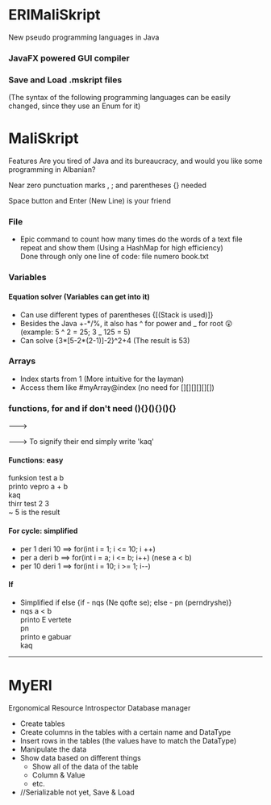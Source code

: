 # ERIMaliSkript
New pseudo programming languages in Java

### JavaFX powered GUI compiler
### Save and Load .mskript files
(The syntax of the following programming languages can be easily changed, since they use an Enum for it)
# MaliSkript
Features
Are you tired of Java and its bureaucracy, and would you like some programming in Albanian?

Near zero punctuation marks , ; and parentheses {}[]() needed

Space button and Enter (New Line) is your friend


### File
- Epic command to count how many times do the words of a text file repeat and show them (Using a HashMap for high efficiency)  
  Done through only one line of code: file numero book.txt

### Variables
#### Equation solver (Variables can get into it)
- Can use different types of parentheses {[(Stack is used)]}
- Besides the Java +-*/%, it also has ^ for power and _ for root 😲 (example: 5 ^ 2 = 25; 3 _ 125 = 5)
- Can solve {3*[5-2*(2-1)]-2}^2+4 (The result is 53)



### Arrays
- Index starts from 1 (More intuitive for the layman)
- Access them like #myArray@index (no need for [][][][][][])

### functions, for and if don't need (){}(){}(){}

---> 

---> To signify their end simply write 'kaq'
#### Functions: easy
funksion test a b  
printo vepro a + b  
kaq  
thirr test 2 3  
~ 5 is the result  
#### For cycle: simplified
- per 1 deri 10 ==> for(int i = 1; i <= 10; i ++)
- per a deri b ==> for(int i = a; i <= b; i++) (nese a < b)
- per 10 deri 1 ==> for(int i = 10; i >= 1; i--)
#### If
- Simplified if else {if - nqs (Ne qofte se); else - pn (perndryshe)}
- nqs a < b    
  printo E vertete    
  pn    
  printo e gabuar    
  kaq
---------------------------------------------------
# MyERI
Ergonomical Resource Introspector
Database manager

- Create tables
- Create columns in the tables with a certain name and DataType
- Insert rows in the tables (the values have to match the DataType)
- Manipulate the data
- Show data based on different things
  - Show all of the data of the table
  - Column & Value
  - etc.
- //Serializable not yet, Save & Load
